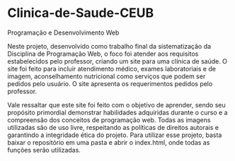 # Clinica-de-Saude-CEUB
Programação e Desenvolvimento Web 

Neste projeto, desenvolvido como trabalho final da sistematização da Disciplina de Programação Web, o foco foi atender aos requisitos estabelecidos pelo professor, criando um site para uma clínica de saúde. O site foi feito para incluir atendimento médico, exames laboratoriais e de imagem, aconselhamento nutricional como serviços que podem ser pedidos pelo usuário. O site apresenta os requerimentos pedidos pelo professor.

Vale ressaltar que este site foi feito com o objetivo de aprender, sendo seu propósito primordial demonstrar habilidades adquiridas durante o curso e a compreensão dos conceitos de programação web. Todas as imagens utilizadas são de uso livre, respeitando as políticas de direitos autorais e garantindo a integridade ética do projeto.
Para utilizar esse projeto, basta baixar o repositório em uma pasta e abrir o index.html, onde todas as funções serão utilizadas.
